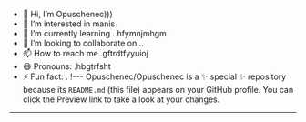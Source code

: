 - 👋 Hi, I’m Opuschenec)))
- 👀 I’m interested in manis
- 🌱 I’m currently learning ..hfymnjmhgm
- 💞️ I’m looking to collaborate on ..
- 📫 How to reach me .gftrdtfyyuioj
- 😄 Pronouns: .hbgtrfsht
- ⚡ Fun fact: .
!---
Opuschenec/Opuschenec is a ✨ special ✨ repository because its `README.md` (this file) appears on your GitHub profile.
You can click the Preview link to take a look at your changes.
---
